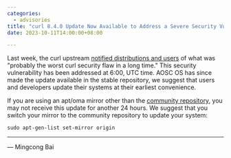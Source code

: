 ```yaml
---
categories:
  - advisories
title: "curl 8.4.0 Update Now Available to Address a Severe Security Vulnerability"
date: 2023-10-11T14:00:00+08:00

---
```


Last week, the curl upstream [notified distributions and users](https://github.com/curl/curl/discussions/12026) of what was "probably the worst curl security flaw in a long time." This security vulnerability has been addressed at 6:00, UTC time. AOSC OS has since made the update available in the stable repository, we suggest that users and developers update their systems at their earliest convenience.

If you are using an apt/oma mirror other than the [community repository](repo.aosc.io), you may not receive this update for another 24 hours. We suggest that you switch your mirror to the community repository to update your system:

```
sudo apt-gen-list set-mirror origin
```

---

— Mingcong Bai 
